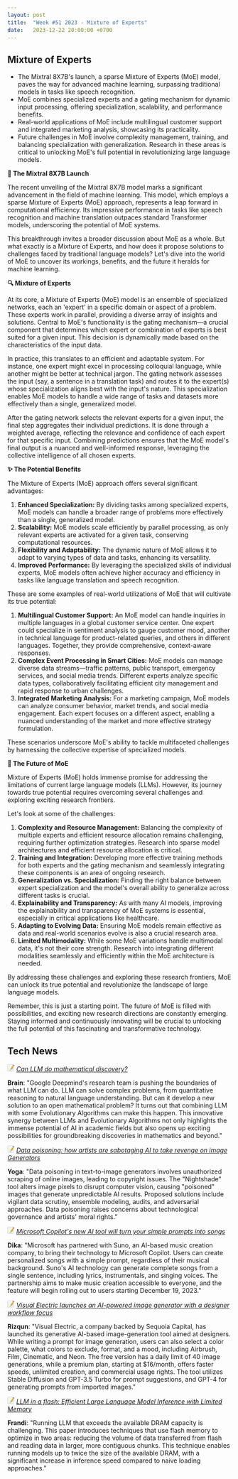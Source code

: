 ```yaml
---
layout: post
title:  "Week #51 2023 - Mixture of Experts"
date:   2023-12-22 20:00:00 +0700
---
```


## Mixture of Experts

* The Mixtral 8X7B's launch, a sparse Mixture of Experts (MoE) model, paves the way for advanced machine learning, surpassing traditional models in tasks like speech recognition. 
* MoE combines specialized experts and a gating mechanism for dynamic input processing, offering specialization, scalability, and performance benefits. 
* Real-world applications of MoE include multilingual customer support and integrated marketing analysis, showcasing its practicality. 
* Future challenges in MoE involve complexity management, training, and balancing specialization with generalization. Research in these areas is critical to unlocking MoE's full potential in revolutionizing large language models.


__🚀 The Mixtral 8X7B Launch__

The recent unveiling of the Mixtral 8X7B model marks a significant advancement in the field of machine learning. This model, which employs a sparse Mixture of Experts (MoE) approach, represents a leap forward in computational efficiency. Its impressive performance in tasks like speech recognition and machine translation outpaces standard Transformer models, underscoring the potential of MoE systems.

This breakthrough invites a broader discussion about MoE as a whole. But what exactly is a Mixture of Experts, and how does it propose solutions to challenges faced by traditional language models? Let's dive into the world of MoE to uncover its workings, benefits, and the future it heralds for machine learning.

__🔍 Mixture of Experts__

At its core, a Mixture of Experts (MoE) model is an ensemble of specialized networks, each an 'expert' in a specific domain or aspect of a problem. These experts work in parallel, providing a diverse array of insights and solutions. Central to MoE's functionality is the gating mechanism—a crucial component that determines which expert or combination of experts is best suited for a given input. This decision is dynamically made based on the characteristics of the input data.

In practice, this translates to an efficient and adaptable system. For instance, one expert might excel in processing colloquial language, while another might be better at technical jargon. The gating network assesses the input (say, a sentence in a translation task) and routes it to the expert(s) whose specialization aligns best with the input's nature. This specialization enables MoE models to handle a wide range of tasks and datasets more effectively than a single, generalized model.

After the gating network selects the relevant experts for a given input, the final step aggregates their individual predictions. It is done through a weighted average, reflecting the relevance and confidence of each expert for that specific input. Combining predictions ensures that the MoE model's final output is a nuanced and well-informed response, leveraging the collective intelligence of all chosen experts. 

__✨ The Potential Benefits__

The Mixture of Experts (MoE) approach offers several significant advantages:
1. **Enhanced Specialization:** By dividing tasks among specialized experts, MoE models can handle a broader range of problems more effectively than a single, generalized model.
2. **Scalability:** MoE models scale efficiently by parallel processing, as only relevant experts are activated for a given task, conserving computational resources.
3. **Flexibility and Adaptability:** The dynamic nature of MoE allows it to adapt to varying types of data and tasks, enhancing its versatility.
4. **Improved Performance:** By leveraging the specialized skills of individual experts, MoE models often achieve higher accuracy and efficiency in tasks like language translation and speech recognition.

These are some examples of real-world utilizations of MoE that will cultivate its true potential:
1. **Multilingual Customer Support:** An MoE model can handle inquiries in multiple languages in a global customer service center. One expert could specialize in sentiment analysis to gauge customer mood, another in technical language for product-related queries, and others in different languages. Together, they provide comprehensive, context-aware responses.
2. **Complex Event Processing in Smart Cities:** MoE models can manage diverse data streams—traffic patterns, public transport, emergency services, and social media trends. Different experts analyze specific data types, collaboratively facilitating efficient city management and rapid response to urban challenges.
3. **Integrated Marketing Analysis:** For a marketing campaign, MoE models can analyze consumer behavior, market trends, and social media engagement. Each expert focuses on a different aspect, enabling a nuanced understanding of the market and more effective strategy formulation.

These scenarios underscore MoE's ability to tackle multifaceted challenges by harnessing the collective expertise of specialized models.

__🌟 The Future of MoE__

Mixture of Experts (MoE) holds immense promise for addressing the limitations of current large language models (LLMs). However, its journey towards true potential requires overcoming several challenges and exploring exciting research frontiers.

Let's look at some of the challenges:
1. **Complexity and Resource Management:** Balancing the complexity of multiple experts and efficient resource allocation remains challenging, requiring further optimization strategies. Research into sparse model architectures and efficient resource allocation is critical.
2. **Training and Integration:** Developing more effective training methods for both experts and the gating mechanism and seamlessly integrating these components is an area of ongoing research.
3. **Generalization vs. Specialization:** Finding the right balance between expert specialization and the model's overall ability to generalize across different tasks is crucial.
4. **Explainability and Transparency:** As with many AI models, improving the explainability and transparency of MoE systems is essential, especially in critical applications like healthcare.
5. **Adapting to Evolving Data:** Ensuring MoE models remain effective as data and real-world scenarios evolve is also a crucial research area.
6. **Limited Multimodality:** While some MoE variations handle multimodal data, it's not their core strength. Research into integrating different modalities seamlessly and efficiently within the MoE architecture is needed.

By addressing these challenges and exploring these research frontiers, MoE can unlock its true potential and revolutionize the landscape of large language models.

Remember, this is just a starting point. The future of MoE is filled with possibilities, and exciting new research directions are constantly emerging. Staying informed and continuously innovating will be crucial to unlocking the full potential of this fascinating and transformative technology. 

## Tech News

![memo](/assets/images/memo16.png) *[Can LLM do mathematical discovery?](https://deepmind.google/discover/blog/funsearch-making-new-discoveries-in-mathematical-sciences-using-large-language-models/)*

**Brain**: "Google Deepmind's research team is pushing the boundaries of what LLM can do. LLM can solve complex problems, from quantitative reasoning to natural language understanding. But can it develop a new solution to an open mathematical problem? It turns out that combining LLM with some Evolutionary Algorithms can make this happen. This innovative synergy between LLMs and Evolutionary Algorithms not only highlights the immense potential of AI in academic fields but also opens up exciting possibilities for groundbreaking discoveries in mathematics and beyond."

![memo](/assets/images/memo16.png) *[Data poisoning: how artists are sabotaging AI to take revenge on image Generators](https://theconversation.com/data-poisoning-how-artists-are-sabotaging-ai-to-take-revenge-on-image-generators-219335)*

**Yoga**: "Data poisoning in text-to-image generators involves unauthorized scraping of online images, leading to copyright issues. The "Nightshade" tool alters image pixels to disrupt computer vision, causing "poisoned" images that generate unpredictable AI results. Proposed solutions include vigilant data scrutiny, ensemble modeling, audits, and adversarial approaches. Data poisoning raises concerns about technological governance and artists' moral rights."

![memo](/assets/images/memo16.png) *[Microsoft Copilot's new AI tool will turn your simple prompts into songs](https://blogs.bing.com/search/december-2023/Turn-your-ideas-into-songs-with-Suno-on-Microsoft-Copilot)*

**Dika**: "Microsoft has partnered with Suno, an AI-based music creation company, to bring their technology to Microsoft Copilot. Users can create personalized songs with a simple prompt, regardless of their musical background. Suno's AI technology can generate complete songs from a single sentence, including lyrics, instrumentals, and singing voices. The partnership aims to make music creation accessible to everyone, and the feature will begin rolling out to users starting December 19, 2023."

![memo](/assets/images/memo16.png) *[Visual Electric launches an AI-powered image generator with a designer workflow focus](https://techcrunch.com/2023/12/05/visual-electric-launches-an-ai-powered-image-generator-with-a-designer-workflow-focus/)*

**Rizqun**: "Visual Electric, a company backed by Sequoia Capital, has launched its generative AI-based image-generation tool aimed at designers. While writing a prompt for image generation, users can also select a color palette, what colors to exclude, format, and a mood, including Airbrush, Film, Cinematic, and Neon. The free version has a daily limit of 40 image generations, while a premium plan, starting at $16/month, offers faster speeds, unlimited creation, and commercial usage rights. The tool utilizes Stable Diffusion and GPT-3.5 Turbo for prompt suggestions, and GPT-4 for generating prompts from imported images."


![memo](/assets/images/memo16.png) *[LLM in a flash: Efficient Large Language Model Inference with Limited Memory](https://huggingface.co/papers/2312.11514)*

**Frandi**: "Running LLM that exceeds the available DRAM capacity is challenging. This paper introduces techniques that use flash memory to optimize in two areas: reducing the volume of data transferred from flash and reading data in larger, more contiguous chunks. This technique enables running models up to twice the size of the available DRAM, with a significant increase in inference speed compared to naive loading approaches."